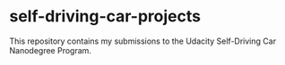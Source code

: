 # self-driving-car-projects
This repository contains my submissions to the Udacity Self-Driving Car Nanodegree Program.
